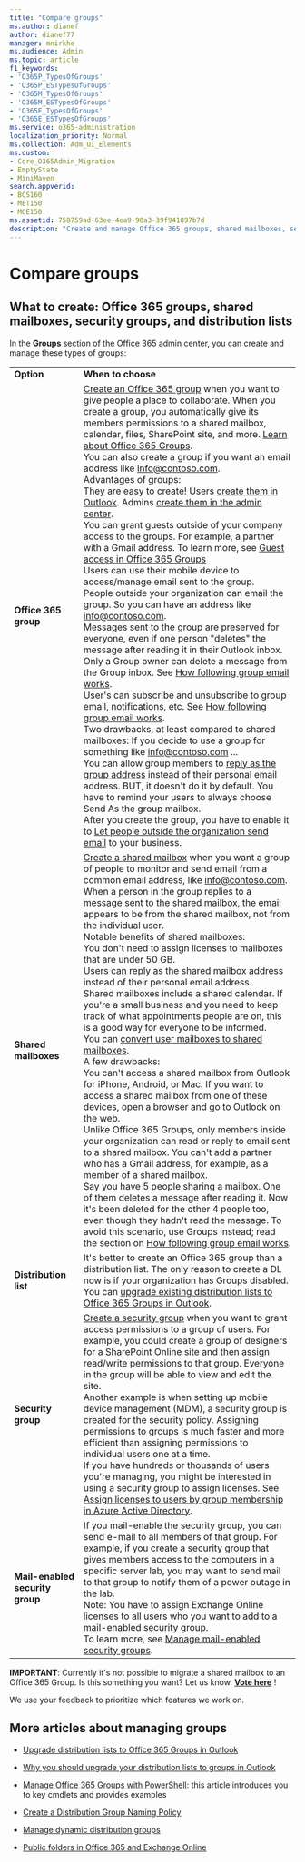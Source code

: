 ```yaml
---
title: "Compare groups"
ms.author: dianef
author: dianef77
manager: mnirkhe
ms.audience: Admin
ms.topic: article
f1_keywords:
- 'O365P_TypesOfGroups'
- 'O365P_ESTypesOfGroups'
- 'O365M_TypesOfGroups'
- 'O365M_ESTypesOfGroups'
- 'O365E_TypesOfGroups'
- 'O365E_ESTypesOfGroups'
ms.service: o365-administration
localization_priority: Normal
ms.collection: Adm_UI_Elements
ms.custom:
- Core_O365Admin_Migration
- EmptyState
- MiniMaven
search.appverid:
- BCS160
- MET150
- MOE150
ms.assetid: 758759ad-63ee-4ea9-90a3-39f941897b7d
description: "Create and manage Office 365 groups, shared mailboxes, security groups, and distribution lists."
---
```


# Compare groups

  
## What to create: Office 365 groups, shared mailboxes, security groups, and distribution lists

In the **Groups** section of the Office 365 admin center, you can create and manage these types of groups: 
  
|||
|:-----|:-----|
|**Option** <br/> |**When to choose** <br/> |
|**Office 365 group**  <br/> |[Create an Office 365 group](create-groups.md) when you want to give people a place to collaborate. When you create a group, you automatically give its members permissions to a shared mailbox, calendar, files, SharePoint site, and more. [Learn about Office 365 Groups](https://support.office.com/article/b565caa1-5c40-40ef-9915-60fdb2d97fa2.aspx).  <br/>  You can also create a group if you want an email address like info@contoso.com.  <br/>  Advantages of groups:  <br/>  They are easy to create! Users [create them in Outlook](https://support.office.com/article/7124dc4c-1de9-40d4-b096-e8add19209e9.aspx). Admins [create them in the admin center](create-groups.md).  <br/>  You can grant guests outside of your company access to the groups. For example, a partner with a Gmail address. To learn more, see [Guest access in Office 365 Groups](https://support.office.com/article/bfc7a840-868f-4fd6-a390-f347bf51aff6.aspx) <br/>  Users can use their mobile device to access/manage email sent to the group.  <br/>  People outside your organization can email the group. So you can have an address like info@contoso.com.  <br/>  Messages sent to the group are preserved for everyone, even if one person "deletes" the message after reading it in their Outlook inbox. Only a Group owner can delete a message from the Group inbox. See [How following group email works](create-groups.md#how-following-group-email-works).  <br/>  User's can subscribe and unsubscribe to group email, notifications, etc. See [How following group email works](create-groups.md#how-following-group-email-works).  <br/>  Two drawbacks, at least compared to shared mailboxes: If you decide to use a group for something like info@contoso.com ...  <br/>  You can allow group members to [reply as the group address](allow-members-to-send-as-or-send-on-behalf-of-group.md) instead of their personal email address. BUT, it doesn't do it by default. You have to remind your users to always choose Send As the group mailbox.  <br/>  After you create the group, you have to enable it to [Let people outside the organization send email](create-groups.md#let-people-outside-the-organization-email-the-group-such-as-infocontosocom) to your business.  <br/> |
|**Shared mailboxes**  <br/> |[Create a shared mailbox](../email/create-a-shared-mailbox.md) when you want a group of people to monitor and send email from a common email address, like info@contoso.com.  <br/>  When a person in the group replies to a message sent to the shared mailbox, the email appears to be from the shared mailbox, not from the individual user.  <br/>  Notable benefits of shared mailboxes:  <br/>  You don't need to assign licenses to mailboxes that are under 50 GB.  <br/>  Users can reply as the shared mailbox address instead of their personal email address.  <br/>  Shared mailboxes include a shared calendar. If you're a small business and you need to keep track of what appointments people are on, this is a good way for everyone to be informed.  <br/>  You can [convert user mailboxes to shared mailboxes](../email/convert-user-mailbox-to-shared-mailbox.md).  <br/>  A few drawbacks:  <br/>  You can't access a shared mailbox from Outlook for iPhone, Android, or Mac. If you want to access a shared mailbox from one of these devices, open a browser and go to Outlook on the web.  <br/>  Unlike Office 365 Groups, only members inside your organization can read or reply to email sent to a shared mailbox. You can't add a partner who has a Gmail address, for example, as a member of a shared mailbox.  <br/>  Say you have 5 people sharing a mailbox. One of them deletes a message after reading it. Now it's been deleted for the other 4 people too, even though they hadn't read the message. To avoid this scenario, use Groups instead; read the section on [How following group email works](create-groups.md#how-following-group-email-works).  <br/> |
|**Distribution list**  <br/> |It's better to create an Office 365 group than a distribution list. The only reason to create a DL now is if your organization has Groups disabled.  <br/> You can [upgrade existing distribution lists to Office 365 Groups in Outlook](../manage/upgrade-distribution-lists.md).  <br/> |
|**Security group**  <br/> |[Create a security group](../email/create-edit-or-delete-a-security-group.md) when you want to grant access permissions to a group of users. For example, you could create a group of designers for a SharePoint Online site and then assign read/write permissions to that group. Everyone in the group will be able to view and edit the site.  <br/> Another example is when setting up mobile device management (MDM), a security group is created for the security policy. Assigning permissions to groups is much faster and more efficient than assigning permissions to individual users one at a time.  <br/> If you have hundreds or thousands of users you're managing, you might be interested in using a security group to assign licenses. See [Assign licenses to users by group membership in Azure Active Directory](https://go.microsoft.com/fwlink/?linkid=856227).  <br/> |
|**Mail-enabled security group**  <br/> |If you mail-enable the security group, you can send e-mail to all members of that group. For example, if you create a security group that gives members access to the computers in a specific server lab, you may want to send mail to that group to notify them of a power outage in the lab.  <br/> Note: You have to assign Exchange Online licenses to all users who you want to add to a mail-enabled security group.  <br/> To learn more, see [Manage mail-enabled security groups](https://go.microsoft.com/fwlink/?linkid=856228).  <br/> |
   
 **IMPORTANT**: Currently it's not possible to migrate a shared mailbox to an Office 365 Group. Is this something you want? Let us know. **[Vote here](https://go.microsoft.com/fwlink/?linkid=871518)** ! 
  
We use your feedback to prioritize which features we work on. 
  
## More articles about managing groups

    
- [Upgrade distribution lists to Office 365 Groups in Outlook](../manage/upgrade-distribution-lists.md)
    
- [Why you should upgrade your distribution lists to groups in Outlook](https://support.office.com/article/7fb3d880-593b-4909-aafa-950dd50ce188.aspx)
    
- [Manage Office 365 Groups with PowerShell](https://support.office.com/article/aeb669aa-1770-4537-9de2-a82ac11b0540): this article introduces you to key cmdlets and provides examples
    
- [Create a Distribution Group Naming Policy](https://go.microsoft.com/fwlink/p/?LinkId=616615)
    
- [Manage dynamic distribution groups](https://technet.microsoft.com/en-us/library/bb123722%28v=exchg.150%29.aspx)
    
- [Public folders in Office 365 and Exchange Online](https://technet.microsoft.com/en-us/library/jj200758%28v=exchg.150%29.aspx)
    

